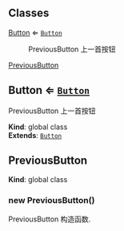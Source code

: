 ## Classes

<dl>
<dt><a href="#Button">Button</a> ⇐ <code><a href="#Button">Button</a></code></dt>
<dd><p>PreviousButton 上一首按钮</p>
</dd>
<dt><a href="#PreviousButton">PreviousButton</a></dt>
<dd></dd>
</dl>

<a name="Button"></a>

## Button ⇐ [<code>Button</code>](#Button)
PreviousButton 上一首按钮

**Kind**: global class  
**Extends**: [<code>Button</code>](#Button)  
<a name="PreviousButton"></a>

## PreviousButton
**Kind**: global class  
<a name="new_PreviousButton_new"></a>

### new PreviousButton()
PreviousButton 构造函数.

